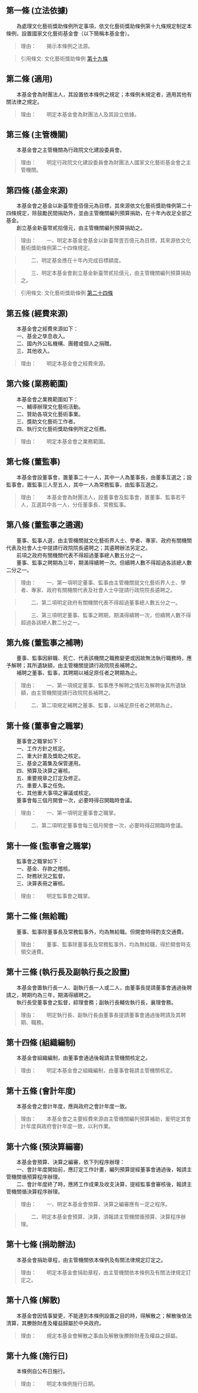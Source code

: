 第一條 (立法依據)
-----------------
　　為處理文化藝術獎助條例所定事項，依文化藝術獎助條例第十九條規定制定本條例，設置國家文化藝術基金會（以下簡稱本基金會）。  
> 理由：　　揭示本條例之法源。

> 引用條文: 文化藝術獎助條例 [第十九條](../../文化觀光/文化政務/文化藝術獎助條例.md#第十九條-國家文化藝術基金會之設置)



第二條 (適用)
-------------
　　本基金會為財團法人，其設置依本條例之規定；本條例未規定者，適用其他有關法律之規定。  
> 理由：　　明定本基金會為財團法人及其設立依據。



第三條 (主管機關)
-----------------
　　本基金會之主管機關為行政院文化建設委員會。  
> 理由：　　明定行政院文化建設委員會為財團法人國家文化藝術基金會之主管機關。



第四條 (基金來源)
-----------------
　　本基金會之基金以新臺幣壹佰億元為目標，其來源依文化藝術獎助條例第二十四條規定，除鼓勵民間捐助外，並由主管機關編列預算捐助，在十年內收足全部之基金。  
　　創立基金新臺幣貳拾億元，由主管機關編列預算捐助之。  
> 理由：　　一、明定本基金會基金以新臺幣壹百億元為目標，其來源依文化藝術獎助條例第二十四條規定。

> 　　二、明定基金應在十年內完成目標額度。

> 　　三、明定本基金會創立基金新臺幣貳拾億元，由主管機關編列預算捐助之。

> 引用條文: 文化藝術獎助條例 [第二十四條](../../文化觀光/文化政務/文化藝術獎助條例.md#第二十四條-基金來源)



第五條 (經費來源)
-----------------
　　本基金會之經費來源如下：  
　　一、基金之孳息收入。  
　　二、國內外公私機構、團體或個人之捐贈。  
　　三、其他收入。  
> 理由：　　明定本基金會之經費來源。



第六條 (業務範圍)
-----------------
　　本基金會之業務範圍如下：  
　　一、輔導辦理文化藝術活動。  
　　二、贊助各項文化藝術事業。  
　　三、獎助文化藝術工作者。  
　　四、執行文化藝術獎助條例所定之任務。  
> 理由：　　明定本基金會之業務範圍。



第七條 (董監事)
---------------
　　本基金會設董事會，置董事二十一人，其中一人為董事長，由董事互選之；設監事會，置監事三人至五人，其中一人為常務監事，由監事互選之。  
> 理由：　　本基金會為財團法人，設董事會及監事會，置董事、監事若干人，互選其中各一人，分任董事長、常務監事。



第八條 (董監事之遴選)
---------------------
　　董事、監事人選，由主管機關就文化藝術界人士、學者、專家、政府有關機關代表及社會人士中提請行政院院長遴聘之；其遴聘辦法另定之。  
　　前項之政府有關機關代表不得超過董事總人數五分之一。  
　　董事、監事之聘期為三年，期滿得續聘一次。但續聘人數不得超過各該總人數二分之一。  
> 理由：　　一、第一項明定董事、監事由主管機關就文化藝術界人士、學者、專家、政府有關機關代表及社會人士中提請行政院院長遴聘之。

> 　　二、第二項明定政府有關機關代表不得超過董事總人數五分之一。

> 　　三、第三項明定董事、監事之聘期，期滿得續聘一次，但續聘人數不得超過各該總人數二分之一。



第九條 (董監事之補聘)
---------------------
　　董事、監事因辭職、死亡、代表該機關之職務變更或因故無法執行職務時，應予解聘；其所遺缺額，由主管機關提請行政院院長補聘之。  
　　補聘之董事、監事，其聘期以補足原任者之聘期為止。  
> 理由：　　一、第一項規定董事、監事應予解聘之情形及解聘後其所遺缺額，由主管機關提請行政院院長補聘之。

> 　　二、第二項規定補聘之董事、監事，以補足原任者之聘期為止。



第十條 (董事會之職掌)
---------------------
　　董事會之職掌如下：  
　　一、工作方針之核定。  
　　二、重大計畫及獎助之核定。  
　　三、基金之籌集及保管運用。  
　　四、預算及決算之審核。  
　　五、重要規章之訂定及修正。  
　　六、重要人事之任免。  
　　七、其他重大事項之審議或核定。  
　　董事會每三個月開會一次，必要時得召開臨時會議。  
> 理由：　　一、第一項明定董事會之職掌。

> 　　二、第二項明定董事會每三個月開會一次，必要時得召開臨時會議。



第十一條 (監事會之職掌)
-----------------------
　　監事會之職掌如下：  
　　一、基金、存款之稽核。  
　　二、財務狀況之監督。  
　　三、決算表冊之審核。  
> 理由：　　明定監事會之職掌。



第十二條 (無給職)
-----------------
　　董事、監事除董事長及常務監事外，均為無給職。但開會時得酌支交通費。  
> 理由：　　董事、監事除董事長及常務監事外，均為無給職，得於開會時支領交通費。



第十三條 (執行長及副執行長之設置)
---------------------------------
　　本基金會置執行長一人、副執行長一人或二人，由董事長提請董事會通過後聘請之，聘期均為三年，期滿得續聘之。  
　　執行長受董事會之監督，綜理會務；副執行長輔佐執行長，襄理會務。  
> 理由：　　明定執行長、副執行長由董事長提請董事會通過後聘請及其聘期、職務。



第十四條 (組織編制)
-------------------
　　本基金會組織編制，由董事會通過後報請主管機關核定之。  
> 理由：　　明定本基金會之組織編制，由董事會報請主管機關核定。



第十五條 (會計年度)
-------------------
　　本基金會之會計年度，應與政府之會計年度一致。  
> 理由：　　本基金會之主要經費來源由主管機關編列預算補助，爰明定其會計年度與政府會計年度一致，以利作業。



第十六條 (預決算編審)
---------------------
　　本基金會預算、決算之編審，依下列程序辦理：  
　　一、會計年度開始前，應訂定工作計畫，編列預算提經董事會通過後，報請主管機關循預算程序辦理。  
　　二、會計年度終了時，應將工作成果及收支決算，提經監事會審核後，報請主管機關循決算程序辦理。  
> 理由：　　一、明定本基金會預算、決算之編審應有一定之程序。

> 　　二、明定本基金會預算、決算，須報請主管機關循預算、決算程序辦理。



第十七條 (捐助辦法)
-------------------
　　本基金會捐助章程，由主管機關依本條例及有關法律規定訂定之。  
> 理由：　　明定本基金會捐助章程，由主管機關依本條例及有關法律規定訂定之。



第十八條 (解散)
---------------
　　本基金會因情事變更，不能達到本條例設置之目的時，得解散之；解散後依法清算，其賸餘財產及權益歸屬於中央政府。  
> 理由：　　規定本基金會解散之事由及解散後賸餘財產及權益之歸屬。



第十九條 (施行日)
-----------------
　　本條例自公布日施行。  
> 理由：　　明定本條例施行日期。